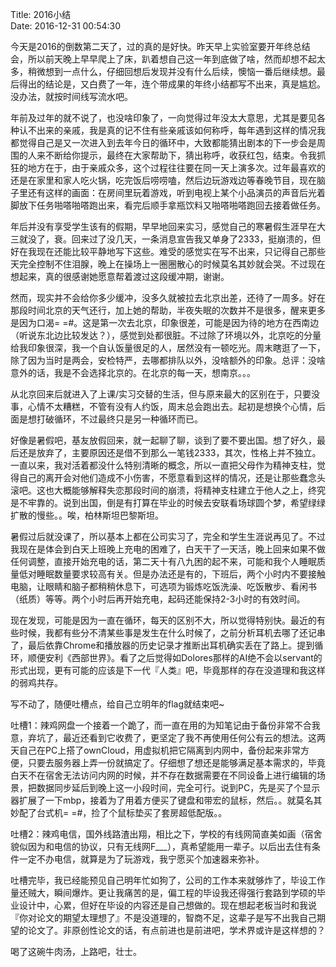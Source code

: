Title: 2016小结  
Date: 2016-12-31 00:54:30  


今天是2016的倒数第二天了，过的真的是好快。昨天早上实验室要开年终总结会，所以前天晚上早早爬上了床，趴着想自己这一年到底做了啥，然而却想不起太多，稍微想到一点什么，仔细回想后发现并没有什么后续，懊恼一番后继续想。最后得出的结论是，又白费了一年，连个带成果的年终小结都写不出来，真是尴尬。没办法，就按时间线写流水吧。

年前及过年的就不说了，也没啥印象了，一向觉得过年没太大意思，尤其是要见各种认不出来的亲戚，我是真的记不住有些亲戚该如何称呼，每年遇到这样的情况我都觉得自己是又一次进入到去年今日的循环中，大致都能猜出剧本的下一步会是周围的人来不断给你提示，最终在大家帮助下，猜出称呼，收获红包，结束。令我抓狂的地方在于，由于亲戚众多，这个过程往往要在同一天上演多次。过年最喜欢的还是在家里和家人吃火锅，吃完饭后唠唠嗑，然后边玩游戏边等春晚节目，现在脑子里还有这样的画面：在房间里玩着游戏，听到电视上某个小品演员的声音后光着脚放下任务啪嗒啪嗒跑出来，看完后顺手拿瓶饮料又啪嗒啪嗒跑回去接着做任务。

年后并没有享受学生该有的假期，早早地回来实习，感觉自己的寒暑假生涯早在大三就没了，衰。回来过了没几天，一条消息宣告我又单身了2333，挺崩溃的，但好在我现在还能比较平静地写下这些。难受的感觉实在写不出来，只记得自己那些天完全控制不住泪腺，晚上在操场上一圈圈散心的时候莫名其妙就会哭。不过现在想起来，真的很感谢她愿意帮着渡过这段缓冲期，谢谢。

然而，现实并不会给你多少缓冲，没多久就被拉去北京出差，还待了一周多。好在那段时间北京的天气还行，加上她的帮助，半夜失眠的次数并不是很多，醒来更多是因为口渴= =#。这是第一次去北京，印象很差，可能是因为待的地方在西南边（听说东北边比较发达？），感觉到处都很脏。不过除了环境以外，北京吃的分量给我印象很深，我一个自认饭量很足的人，居然没有一顿吃光。周末瞎逛了一下，除了因为当时是两会，安检特严，去哪都排队以外，没啥额外的印象。总评：没啥意外的话，我是不会选择北京的。在北京的每一天，想南京。。。

从北京回来后就进入了上课/实习交替的生活，但与原来最大的区别在于，只要没事，心情不太糟糕，不管有没有人约饭，周末总会跑出去。起初是想换个心情，后面是想打破循环，不过最终只是另一种循环而已。

好像是暑假吧，基友放假回来，就一起聊了聊，谈到了要不要出国。想了好久，最后还是放弃了，主要原因还是借不到那么一笔钱2333，其次，性格上并不独立。一直以来，我对活着都没什么特别清晰的概念，所以一直把父母作为精神支柱，觉得自己的离开会对他们造成不小伤害，不愿意看到这样的情况，还是让那些蠢念头滚吧。这也大概能够解释失恋那段时间的崩溃，将精神支柱建立于他人之上，终究是不牢靠的。说到出国，倒是有打算在毕业的时候去安联看场球圆个梦，希望绿绿扩散的慢些。。唉，柏林斯坦巴黎斯坦。

暑假过后就没课了，所以基本上都在公司实习了，完全和学生生涯说再见了。不过我现在是体会到白天上班晚上充电的困难了，白天干了一天活，晚上回来如果不做任何调整，直接开始充电的话，第二天十有八九困的起不来，可能和我个人睡眠质量低对睡眠数量要求较高有关。但是办法还是有的，下班后，两个小时内不要接触电脑，让眼睛和脑子都稍稍休息下，可选项为锻炼吃饭洗澡、吃饭散步、看闲书（纸质）等等。两个小时后再开始充电，起码还能保持2-3小时的有效时间。

现在发现，可能是因为一直在循环，每天的区别不大，所以觉得特别快。最近的有些时候，我都有些分不清某些事是发生在什么时候了，之前分析耳机去哪了还记串了，最后依靠Chrome和播放器的历史记录才推断出耳机确实丢在了路上。提到循环，顺便安利《西部世界》。看了之后觉得如Dolores那样的AI绝不会以servant的形式出现，更有可能的应该是下一代『人类』吧，毕竟那样的存在没道理和我这样的弱鸡共存。

写不动了，随便吐槽点，给自己立明年的flag就结束吧~

吐槽1：辣鸡网盘一个接着一个跪了，而一直在用的为知笔记由于备份非常不合我意，弃坑了，最近还看到它收费了，更坚定了我不再使用任何公有云的想法。这两天自己在PC上搭了ownCloud，用虚拟机把它隔离到内网中，备份起来非常方便，只要去服务器上弄一份就搞定了。仔细想了想还是能够满足基本需求的，毕竟白天不在宿舍无法访问内网的时候，并不存在数据需要在不同设备上进行编辑的场景，把数据同步延后到晚上这一小段时间，完全可行。说到PC，先是买了个显示器扩展了一下mbp，接着为了用着方便买了键盘和带宏的鼠标，然后。。就莫名其妙配了台式机= =#，捡了个鼠标垫买了套房超低配版。。

吐槽2：辣鸡电信，国外线路渣出翔，相比之下，学校的有线网简直美如画（宿舍貌似因为和电信的协议，只有无线网F___），真希望能用一辈子。以后出去住有条件一定不办电信，就算是为了玩游戏，我宁愿买个加速器来弥补。

吐槽完毕，我已经能预见自己明年忙如狗了，公司的工作本来就够炸了，毕设工作量还贼大，瞬间爆炸。更让我痛苦的是，偏工程的毕设我还得强行套路到学硕的毕业设计中，心累，但好在毕设的内容还是自己想做的。现在想起老板当时和我说『你对论文的期望太理想了』不是没道理的，智商不足，这辈子是写不出我自己期望的论文了。非原创性论文的话，有点前进也是前进吧，学术界或许是这样想的？

喝了这碗牛肉汤，上路吧，壮士。